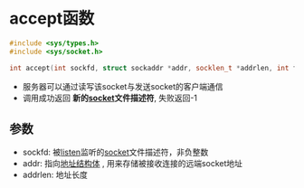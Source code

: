 # accept函数

```c++
#include <sys/types.h>
#include <sys/socket.h>

int accept(int sockfd, struct sockaddr *addr, socklen_t *addrlen, int flags)
```

- 服务器可以通过读写该socket与发送socket的客户端通信
- 调用成功返回 **新的[socket](linux-socket-api-socket()函数.md)文件描述符**, 失败返回-1

## 参数

- sockfd: 被[listen](linux-socket-api-listen()函数.md)监听的[socket](linux-socket-api)文件描述符，非负整数
- addr: 指向[地址结构体](socket地址结构体.md) , 用来存储被接收连接的远端socket地址
- addrlen: 地址长度